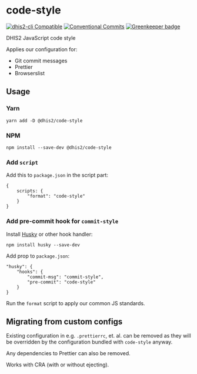 # code-style
[![dhis2-cli Compatible](https://img.shields.io/badge/dhis2-cli-ff69b4.svg)](https://github.com/dhis2/cli)
[![Conventional Commits](https://img.shields.io/badge/Conventional%20Commits-1.0.0-yellow.svg)](https://conventionalcommits.org) [![Greenkeeper badge](https://badges.greenkeeper.io/dhis2/code-style.svg)](https://greenkeeper.io/)

DHIS2 JavaScript code style

Applies our configuration for:

-   Git commit messages
-   Prettier
-   Browserslist

## Usage

### Yarn

```
yarn add -D @dhis2/code-style
```

### NPM

```
npm install --save-dev @dhis2/code-style
```

### Add `script`

Add this to `package.json` in the script part:

```
{
    scripts: {
        "format": "code-style"
    }
}
```

### Add pre-commit hook for `commit-style`

Install [Husky](https://github.com/typicode/husky) or other hook handler:

```
npm install husky --save-dev
```

Add prop to `package.json`:

```
"husky": {
    "hooks": {
        "commit-msg": "commit-style",
        "pre-commit": "code-style"
    }
}
```

Run the `format` script to apply our common JS standards.

## Migrating from custom configs

Existing configuration in e.g. `.prettierrc`, et. al. can
be removed as they will be overridden by the configuration bundled with
`code-style` anyway.

Any dependencies to Prettier can also be removed.

Works with CRA (with or without ejecting).
